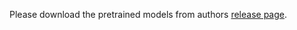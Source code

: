 Please download the pretrained models from authors [release page](https://github.com/ivclab/BigGAN-Generator-Pretrained-Pytorch/releases/tag/v0.0.0).
